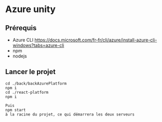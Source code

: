 # Azure unity 

## Prérequis
 - Azure CLI https://docs.microsoft.com/fr-fr/cli/azure/install-azure-cli-windows?tabs=azure-cli
 - npm 
 - nodejs


 ## Lancer le projet
```
cd ./back/backAzurePlatform
npm i 
cd ./react-platform
npm i 

Puis
npm start
à la racine du projet, ce qui démarrera les deux serveurs
```







